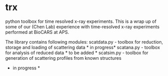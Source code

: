 # trx
python toolbox for time resolved x-ray experiments. This is a wrap up of some of
our (Chen Lab) experience with time-resolved x-ray experiments performed at
BioCARS at APS.

The library contains following modules:
scatdata.py - toolbox for reduction, storage and loading of scattering data * in
progress*
scatana.py - toolbox for analysis of reduced data * to be added *
scatsim.py - toolbox for generation of scattering profiles from known structures
* in progress *

